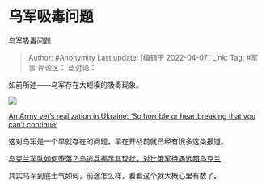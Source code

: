 # 乌军吸毒问题
[乌军吸毒问题](https://zhuanlan.zhihu.com/p/494652620)

> Author: #Anonymity
> Last update: [编辑于 2022-04-07]
> Link:
> Tag: #军事
> 评论区：
> 泛讨论：

如前所述——乌军存在大规模的吸毒现象。

![](https://pic3.zhimg.com/v2-e41dc9e2b7a5bb056d32f529504d4706_b.jpg)

[An Army vet’s realization in Ukraine: ‘So horrible or heartbreaking that you can’t continue’](https://link.zhihu.com/?target=https%3A//taskandpurpose.com/news/ukraine-russia-war-army-veteran-volunteer/%3Famp)

这对乌军是一个早就存在的问题，早在开战前就已经有很多这类报道。

[乌克兰军队如何堕落？乌逃兵揭示其现状，对比俄军待遇远超乌克兰​](https://link.zhihu.com/?target=https%3A//xw.qq.com/cmsid/20210228A07ICI00%3Ff%3Dnewdc)

其实乌军到底士气如何，前途怎么样，看看这个就大概心里有数了。
